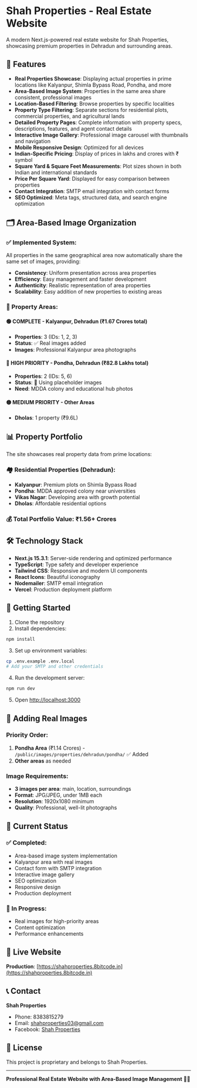 # Shah Properties - Real Estate Website

A modern Next.js-powered real estate website for Shah Properties, showcasing premium properties in Dehradun and surrounding areas.

## 🏡 Features

- **Real Properties Showcase**: Displaying actual properties in prime locations like Kalyanpur, Shimla Bypass Road, Pondha, and more
- **Area-Based Image System**: Properties in the same area share consistent, professional images
- **Location-Based Filtering**: Browse properties by specific localities
- **Property Type Filtering**: Separate sections for residential plots, commercial properties, and agricultural lands
- **Detailed Property Pages**: Complete information with property specs, descriptions, features, and agent contact details
- **Interactive Image Gallery**: Professional image carousel with thumbnails and navigation
- **Mobile Responsive Design**: Optimized for all devices
- **Indian-Specific Pricing**: Display of prices in lakhs and crores with ₹ symbol
- **Square Yard & Square Feet Measurements**: Plot sizes shown in both Indian and international standards
- **Price Per Square Yard**: Displayed for easy comparison between properties
- **Contact Integration**: SMTP email integration with contact forms
- **SEO Optimized**: Meta tags, structured data, and search engine optimization

## 🗂️ Area-Based Image Organization

### **✅ Implemented System:**
All properties in the same geographical area now automatically share the same set of images, providing:
- **Consistency**: Uniform presentation across area properties
- **Efficiency**: Easy management and faster development
- **Authenticity**: Realistic representation of area properties
- **Scalability**: Easy addition of new properties to existing areas

### **📍 Property Areas:**

#### **🟢 COMPLETE - Kalyanpur, Dehradun** (₹1.67 Crores total)
- **Properties**: 3 (IDs: 1, 2, 3)
- **Status**: ✅ Real images added
- **Images**: Professional Kalyanpur area photographs

#### **🔴 HIGH PRIORITY - Pondha, Dehradun** (₹82.8 Lakhs total)
- **Properties**: 2 (IDs: 5, 6)
- **Status**: 🔄 Using placeholder images
- **Need**: MDDA colony and educational hub photos



#### **🟡 MEDIUM PRIORITY - Other Areas**

- **Dholas**: 1 property (₹9.6L)

## 📊 Property Portfolio

The site showcases real property data from prime locations:

### **🏘️ Residential Properties (Dehradun):**
- **Kalyanpur**: Premium plots on Shimla Bypass Road
- **Pondha**: MDDA approved colony near universities
- **Vikas Nagar**: Developing area with growth potential
- **Dholas**: Affordable residential options

### **💰 Total Portfolio Value:** ₹1.56+ Crores

## 🛠️ Technology Stack

- **Next.js 15.3.1**: Server-side rendering and optimized performance
- **TypeScript**: Type safety and developer experience
- **Tailwind CSS**: Responsive and modern UI components
- **React Icons**: Beautiful iconography
- **Nodemailer**: SMTP email integration
- **Vercel**: Production deployment platform

## 🚀 Getting Started

1. Clone the repository
2. Install dependencies:
```bash
npm install
```
3. Set up environment variables:
```bash
cp .env.example .env.local
# Add your SMTP and other credentials
```
4. Run the development server:
```bash
npm run dev
```
5. Open [http://localhost:3000](http://localhost:3000)

## 📸 Adding Real Images

### **Priority Order:**
1. **Pondha Area** (₹1.14 Crores) - `/public/images/properties/dehradun/pondha/` ✅ Added
2. **Other areas** as needed

### **Image Requirements:**
- **3 images per area**: main, location, surroundings
- **Format**: JPG/JPEG, under 1MB each
- **Resolution**: 1920x1080 minimum
- **Quality**: Professional, well-lit photographs

## 🌟 Current Status

### **✅ Completed:**
- Area-based image system implementation
- Kalyanpur area with real images
- Contact form with SMTP integration
- Interactive image gallery
- SEO optimization
- Responsive design
- Production deployment

### **🔄 In Progress:**
- Real images for high-priority areas
- Content optimization
- Performance enhancements

## 🔗 Live Website

**Production**: [https://shahproperties.8bitcode.in](https://shahproperties.8bitcode.in)

## 📞 Contact

**Shah Properties**
- Phone: 8383815279
- Email: shahproperties03@gmail.com
- Facebook: [Shah Properties](https://www.facebook.com/share/1AnqEc5BRA/)

## 📄 License

This project is proprietary and belongs to Shah Properties.

---

**Professional Real Estate Website with Area-Based Image Management** 🏡✨
